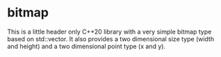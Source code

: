 # bitmap

This is a little header only C++20 library with a very simple bitmap type based on std::vector. It also provides a two dimensional size type (width and height) and a two dimensional point type (x and y).
